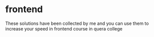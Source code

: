 # frontend
These solutions have been collected by me and you can use them to increase your speed in frontend course in quera college 
